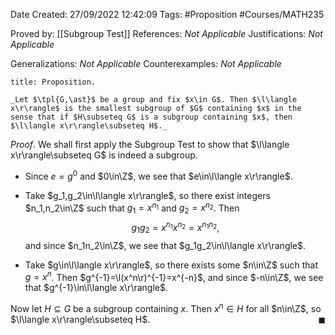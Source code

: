 <div class="topSpace"></div>

Date Created: 27/09/2022 12:42:09
Tags: #Proposition #Courses/MATH235

Proved by: [[Subgroup Test]]
References: _Not Applicable_
Justifications: _Not Applicable_

Generalizations: _Not Applicable_
Counterexamples: _Not Applicable_

``` ad-Proposition
title: Proposition.

_Let $\tpl{G,\ast}$ be a group and fix $x\in G$. Then $\l\langle x\r\rangle$ is the smallest subgroup of $G$ containing $x$ in the sense that if $H\subseteq G$ is a subgroup containing $x$, then $\l\langle x\r\rangle\subseteq H$._

```

_Proof_. We shall first apply the Subgroup Test to show that $\l\langle x\r\rangle\subseteq G$ is indeed a subgroup.
* Since $e=g^0$ and $0\in\Z$, we see that $e\in\l\langle x\r\rangle$.

* Take $g_1,g_2\in\l\langle x\r\rangle$, so there exist integers $n_1,n_2\in\Z$ such that $g_1=x^{n_1}$ and $g_2=x^{n_2}$. Then
$$\begin{equation}
    g_1g_2=x^{n_1}x^{n_2}=x^{n_1n_2},
\end{equation}$$
and since $n_1n_2\in\Z$, we see that $g_1g_2\in\l\langle x\r\rangle$.
* Take $g\in\l\langle x\r\rangle$, so there exists some $n\in\Z$ such that $g=x^n$. Then $g^{-1}=\l(x^n\r)^{-1}=x^{-n}$, and since $-n\in\Z$, we see that $g^{-1}\in\l\langle x\r\rangle$.

Now let $H\subseteq G$ be a subgroup containing $x$. Then $x^n\in H$ for all $n\in\Z$, so $\l\langle x\r\rangle\subseteq H$.<span style="float:right;">$\blacksquare$</span>

